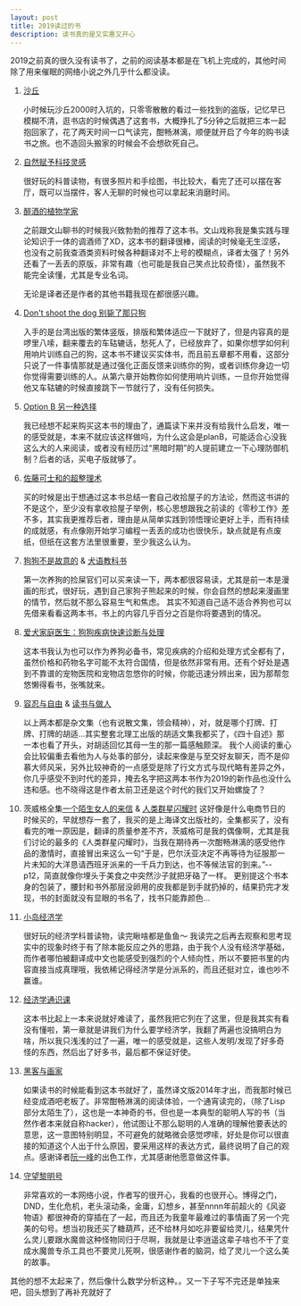 ```yaml
---
layout: post
title: 2019读过的书
description: 读书真的是又实惠又开心
---
```


2019之前真的很久没有读书了，之前的阅读基本都是在飞机上完成的，其他时间除了用来催眠的网络小说之外几乎什么都没读。

1. [沙丘](https://book.douban.com/subject/26836970/)

   小时候玩沙丘2000时入坑的，只零零散散的看过一些找到的盗版，记忆早已模糊不清，逛书店的时候偶遇了这套书，大概挣扎了5分钟之后就把三本一起抱回家了，花了两天时间一口气读完，酣畅淋漓，顺便就开启了今年的购书读书之旅。也不造回头搬家的时候会不会想砍死自己。

2. [自然赋予科技灵感](https://book.douban.com/subject/27110281/)  

   很好玩的科普读物，有很多照片和手绘图，书比较大，看完了还可以摆在客厅，既可以当摆件，客人无聊的时候也可以拿起来消磨时间。

3. [醉酒的植物学家](https://book.douban.com/subject/26936484/)

   之前跟文山聊书的时候我兴致勃勃的推荐了这本书。文山戏称我是集实践与理论知识于一体的调酒师了XD，这本书的翻译很棒，阅读的时候毫无生涩感，也没有之前我查酒类资料时候各种翻译对不上号的模糊点，译者太强了！另外还看了一丢丢的原版，非常有趣（也可能是我自己笑点比较奇怪），虽然我不能完全读懂，尤其是专业名词。

   无论是译者还是作者的其他书籍我现在都很感兴趣。

4. [Don't shoot the dog 别毙了那只狗](https://book.douban.com/subject/3670287/)   

   入手的是台湾出版的繁体竖版，排版和繁体适应一下就好了，但是内容真的是啰里八嗦，翻来覆去的车轱辘话，愁死人了，已经放弃了，如果你想学如何利用响片训练自己的狗，这本书不建议买实体书，而且前五章都不用看，这部分只说了一件事情那就是通过强化正面反馈来训练你的狗，或者训练你身边一切你觉得需要训练的人。从第六章开始教你如何使用响片训练，一旦你开始觉得他又车轱辘的时候直接跳下一节就行了，没有任何损失。

5. [Option B 另一种选择](https://book.douban.com/subject/27102701/)   

   我已经想不起来购买这本书的理由了，通篇读下来并没有给我什么启发，唯一的感受就是，本来不就应该这样做吗，为什么这会是planB，可能适合心没我这么大的人来阅读，或者没有经历过“黑暗时期”的人提前建立一下心理防御机制？后者的话，买电子版就够了。

6. [佐藤可士和的超整理术](https://book.douban.com/subject/3682204/)   

   买的时候是出于想通过这本书总结一套自己收拾屋子的方法论，然而这书讲的不是这个，至少没有拿收拾屋子举例，核心思想跟我之前读的《零秒工作》差不多，其实我更推荐后者，理由是从简单实践到领悟理论更好上手，而有持续的成就感，有点像刚开始学习编程一丢丢的成功也很快乐，缺点就是有点废纸，但纸在这套方法里很重要，至少我这么认为。

7. [狗狗不是故意的](https://book.douban.com/subject/26869277/) & [犬语教科书](https://book.douban.com/subject/26043766/)  

   第一次养狗的捡屎官们可以买来读一下，两本都很容易读，尤其是前一本是漫画的形式，很好玩，遇到自己家狗子熊起来的时候，你会自然的想起来漫画里的情节，然后就不那么容易生气和焦虑。
   其实不知道自己适不适合养狗也可以先借来看看这两本书，书上的内容几乎百分之百是你将要遇到的情况。

8. [爱犬家庭医生：狗狗疾病快速诊断与处理](https://book.douban.com/subject/30761209/)

   这本书我认为也可以作为养狗必备书，常见疾病的介绍和处理方式全都有了，虽然价格和药物名字可能不太符合国情，但是依然非常有用。还有个好处是遇到不靠谱的宠物医院和宠物店忽悠你的时候，你能迅速分辨出来，因为那帮忽悠懒得看书，张嘴就来。

9. [容忍与自由](https://book.douban.com/subject/26674343/) & [读书与做人](https://book.douban.com/subject/26968231/)

   以上两本都是杂文集（也有说散文集，领会精神），对，就是哪个打牌、打牌、打牌的胡适...其实整套北理工出版的胡适文集我都买了，《四十自述》那一本也看了开头，对胡适回忆其母一生的那一篇感触颇深。 我个人阅读的重心会比较偏重去看他为人与处事的部分，读起来像是与至交好友聊天，而不是仰慕大师风采，另外比较神奇的一点感受是除了行文方式与现代略有差异之外，你几乎感受不到时代的差异，掩去名字把这两本书作为2019的新作品也没什么违和感。也不晓得这是作者太前卫还是这个时代的我们又开始螺旋了？

10. 茨威格全集[一个陌生女人的来信](https://book.douban.com/subject/2154960/) & [人类群星闪耀时](https://book.douban.com/subject/27092641/) 
   这好像是什么电商节日的时候买的，早就想存一套了，我买的是上海译文出版社的，全集都买了，没有看完的唯一原因是，翻译的质量参差不齐，茨威格可是我的偶像啊，尤其是我们讨论的最多的《人类群星闪耀时》，当我在期待再一次酣畅淋漓的感受他作品的激情时，直接冒出来这么一句“于是，巴尔沃亚决定不再等待为征服那一片未知的大洋恳请西班牙派来的一千兵力到达，也不等候法官的到来。”--p12，简直就像你埋头于美食之中突然沙子就把牙硌了一样。
   更别提这个书本身的包装了，腰封和书外那层没卵用的皮我都是到手就扔掉的，结果扔完才发现，书的封面就没有显眼的书名了，找书只能靠颜色...

11. [小岛经济学](https://book.douban.com/subject/26897464/)    

    很好玩的经济学科普读物，读完瞅啥都是鱼鱼～ 我读完之后再去观察和思考现实中的现象时终于有了除本能反应之外的思路，由于我个人没有经济学基础，而作者哪怕被翻译成中文也能感受到强烈的个人倾向性，所以不要把书里的内容直接当成真理哦，我依稀记得经济学是分派系的，而且还挺对立，谁也吵不赢谁。

12. [经济学通识课](https://book.douban.com/subject/27104764/)

    这本书比起上一本来说就好难读了，虽然我把它列在了这里，但是我其实有看没有懂啦，第一章就是讲我们为什么要学经济学，我翻了两遍也没搞明白为啥，所以我只浅浅的过了一遍，唯一的感受就是，这些人发明/发现了好多奇怪的东西，然后出了好多书，最后都不保证好使。

13. [黑客与画家](https://book.douban.com/subject/25910539/)

    如果读书的时候能看到这本书就好了，虽然译文版2014年才出，而我那时候已经变成酒吧老板了。非常酣畅淋漓的阅读体验，一个通宵读完的，（除了Lisp部分太陌生了），这也是一本神奇的书，但也是一本典型的聪明人写的书（当然作者本来就自称hacker），他试图让不那么聪明的人准确的理解他要表达的意思，这一意图特别明显，不可避免的就略微会感觉啰嗦，好处是你可以很直接的知道这个人出于什么原因，要采用这样的表达方式，最终说明了自己的观点。感谢译者[阮一峰](http://www.ruanyifeng.com/home.html)的出色工作，尤其感谢他愿意做这件事。

14. [守望黎明号](https://book.qidian.com/info/3065119)

    非常喜欢的一本网络小说，作者写的很开心，我看的也很开心。博得之门，DND，生化危机，老头滚动条，金庸，幻想乡，甚至nnnn年前超火的《风姿物语》都很神奇的穿插在了一起，而且还为我童年最难过的事情画了另一个完美的句号。想当初我还买了糖葫芦，还不给林月如吃非要留给灵儿，结果凭什么灵儿要跟水魔兽这种怪物同归于尽啊，我就是让李逍遥这辈子啥也不干了变成水魔兽专杀工具也不要灵儿死啊，很感谢作者的脑洞，给了灵儿一个这么美的故事。



其他的想不太起来了，然后像什么数学分析这种。。又一下子写不完还是单独来吧，回头想到了再补充就好了
